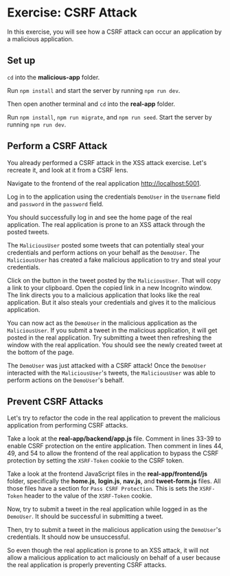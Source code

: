 # Exercise: CSRF Attack

In this exercise, you will see how a CSRF attack can occur an application by a
malicious application.

## Set up

`cd` into the __malicious-app__ folder.

Run `npm install` and start the server by running `npm run dev`.

Then open another terminal and `cd` into the __real-app__ folder.

Run `npm install`, `npm run migrate`, and `npm run seed`. Start the server by
running `npm run dev`.

## Perform a CSRF Attack

You already performed a CSRF attack in the XSS attack exercise. Let's recreate
it, and look at it from a CSRF lens.

Navigate to the frontend of the real application [http://localhost:5001].

Log in to the application using the credentials `DemoUser` in the `Username`
field and `password` in the `password` field.

You should successfully log in and see the home page of the real application.
The real application is prone to an XSS attack through the posted tweets.

The `MaliciousUser` posted some tweets that can potentially steal your
credentials and perform actions on your behalf as the `DemoUser`. The
`MaliciousUser` has created a fake malicious application to try and steal your
credentials.

Click on the button in the tweet posted by the `MaliciousUser`. That will copy a
link to your clipboard. Open the copied link in a new Incognito window. The link
directs you to a malicious application that looks like the real application. But
it also steals your credentials and gives it to the malicious application.

You can now act as the `DemoUser` in the malicious application as the
`MaliciousUser`. If you submit a tweet in the malicious application, it will get
posted in the real application. Try submitting a tweet then refreshing the
window with the real application. You should see the newly created tweet at the
bottom of the page.

The `DemoUser` was just attacked with a CSRF attack! Once the `DemoUser`
interacted with the `MaliciousUser`'s tweets, the `MaliciousUser` was able to
perform actions on the `DemoUser`'s behalf.

## Prevent CSRF Attacks

Let's try to refactor the code in the real application to prevent the malicious
application from performing CSRF attacks.

Take a look at the __real-app/backend/app.js__ file. Comment in lines 33-39 to
enable CSRF protection on the entire application. Then comment in lines 44, 49,
and 54 to allow the frontend of the real application to bypass the CSRF
protection by setting the `XSRF-Token` cookie to the CSRF token.

Take a look at the frontend JavaScript files in the __real-app/frontend/js__
folder, specifically the __home.js__, __login.js__, __nav.js__, and
__tweet-form.js__ files. All those files have a section for `Pass CSRF
Protection`. This is sets the `XSRF-Token` header to the value of the
`XSRF-Token` cookie.

Now, try to submit a tweet in the real application while logged in as the
`DemoUser`. It should be successful in submitting a tweet.

Then, try to submit a tweet in the malicious application using the `DemoUser`'s
credentials. It should now be unsuccessful.

So even though the real application is prone to an XSS attack, it will not allow
a malicious application to act maliciously on behalf of a user because the real
application is properly preventing CSRF attacks.

[http://localhost:5001]: http://localhost:5001